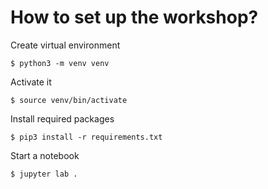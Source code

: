 # How to set up the workshop?

Create virtual environment

```
$ python3 -m venv venv
```

Activate it

```
$ source venv/bin/activate
```

Install required packages

```
$ pip3 install -r requirements.txt
```

Start a notebook

```
$ jupyter lab .
```
